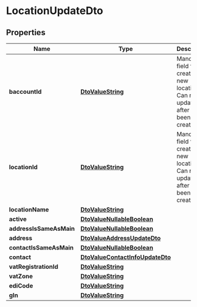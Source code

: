 
# LocationUpdateDto

## Properties
Name | Type | Description | Notes
------------ | ------------- | ------------- | -------------
**baccountId** | [**DtoValueString**](DtoValueString.md) | Mandatory field for creating a new location. Can not be updated after it has been created. |  [optional]
**locationId** | [**DtoValueString**](DtoValueString.md) | Mandatory field for creating a new location. Can not be updated after it has been created. |  [optional]
**locationName** | [**DtoValueString**](DtoValueString.md) |  |  [optional]
**active** | [**DtoValueNullableBoolean**](DtoValueNullableBoolean.md) |  |  [optional]
**addressIsSameAsMain** | [**DtoValueNullableBoolean**](DtoValueNullableBoolean.md) |  |  [optional]
**address** | [**DtoValueAddressUpdateDto**](DtoValueAddressUpdateDto.md) |  |  [optional]
**contactIsSameAsMain** | [**DtoValueNullableBoolean**](DtoValueNullableBoolean.md) |  |  [optional]
**contact** | [**DtoValueContactInfoUpdateDto**](DtoValueContactInfoUpdateDto.md) |  |  [optional]
**vatRegistrationId** | [**DtoValueString**](DtoValueString.md) |  |  [optional]
**vatZone** | [**DtoValueString**](DtoValueString.md) |  |  [optional]
**ediCode** | [**DtoValueString**](DtoValueString.md) |  |  [optional]
**gln** | [**DtoValueString**](DtoValueString.md) |  |  [optional]



